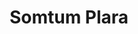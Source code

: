 ---
title: Somtum Plara
description: Somtum in fermented fish sauce (plara).
image: /images/food/somtum/somtum_plara.jpeg
---